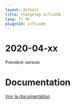 ```yaml
---
layout: default
title: Changelog InfluxDB
lang: fr_FR
pluginId: influxDB
---
```


# 2020-04-xx

Première version

# Documentation

[Voir la documentation]({{site.baseurl}}/{{page.pluginId}})
